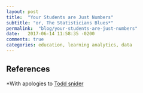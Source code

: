 ```yaml
---
layout: post
title:  "Your Students are Just Numbers"
subtitle: "or, The Statisticians Blues*"
permalink:  "blog/your-students-are-just-numbers"
date:   2017-06-14 11:58:35 -0200
comments: true
categories: education, learning analytics, data
---
```


## References

*With apologies to [Todd snider](https://www.youtube.com/watch?v=IUK6zjtUj00)